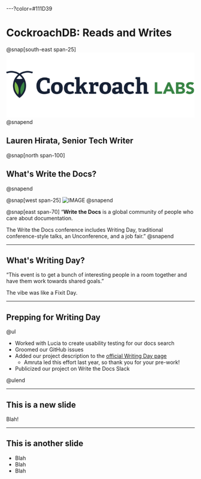 ---?color=#111D39
# CockroachDB: Reads and Writes
@snap[south-east span-25]
![Cockroach Logo](assets/img/cockroach_labs_logo.png)
@snapend

Lauren Hirata, Senior Tech Writer
---
@snap[north span-100]
## What's Write the Docs?
@snapend

@snap[west span-25]
![IMAGE](assets/img/sticker-wtd-colors.png)
@snapend

@snap[east span-70]
“**Write the Docs** is a global community of people who care about documentation.

The Write the Docs conference includes Writing Day, traditional conference-style talks, an Unconference, and a job fair.”
@snapend

---

## What's Writing Day?

“This event is to get a bunch of interesting people in a room together and have them work towards shared goals.”

The vibe was like a Fixit Day.

---

## Prepping for Writing Day

@ul

- Worked with Lucia to create usability testing for our docs search
- Groomed our GitHub issues
- Added our project description to the [official Writing Day page](https://www.writethedocs.org/conf/portland/2019/writing-day/#write-cockroachdb-docs)
    - Amruta led this effort last year, so thank you for your pre-work!
- Publicized our project on Write the Docs Slack

@ulend

---

## This is a new slide

Blah!

---

## This is another slide

- Blah
- Blah
- Blah
